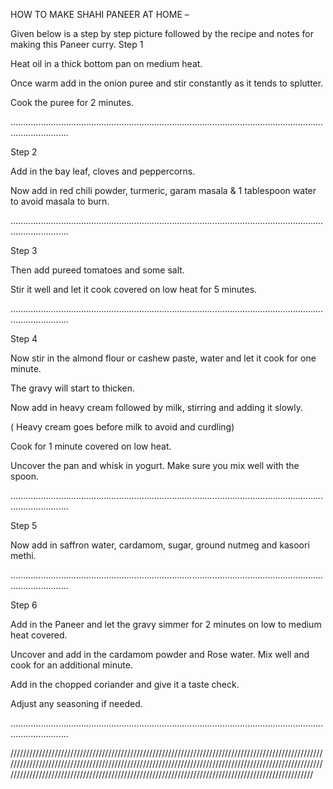 HOW TO MAKE SHAHI PANEER AT HOME – 

Given below is a step by step picture followed by the recipe and notes for making this Paneer curry.
Step 1

Heat oil in a thick bottom pan on medium heat.

Once warm add in the onion puree and stir constantly as it tends to splutter.

Cook the puree for 2 minutes.

...................................................................................................................................................

Step 2

Add in the bay leaf, cloves and peppercorns.

Now add in red chili powder, turmeric, garam masala & 1 tablespoon water to avoid masala to burn.

...................................................................................................................................................

Step 3

Then add pureed tomatoes and some salt.

Stir it well and let it cook covered on low heat for 5 minutes.

...................................................................................................................................................

Step 4

Now stir in the almond flour or cashew paste, water and let it cook for one minute.

The gravy will start to thicken.

Now add in heavy cream followed by milk, stirring and adding it slowly.

( Heavy cream goes before milk to avoid and curdling)

Cook for 1 minute covered on low heat.

Uncover the pan and whisk in yogurt. Make sure you mix well with the spoon.

...................................................................................................................................................

Step 5

Now add in saffron water, cardamom, sugar, ground nutmeg and kasoori methi.

...................................................................................................................................................

Step 6

Add in the Paneer and let the gravy simmer for 2 minutes on low to medium heat covered.

Uncover and add in the cardamom powder and Rose water. Mix well and cook for an additional minute.

Add in the chopped coriander and give it a taste check.

Adjust any seasoning if needed.

...................................................................................................................................................

//////////////////////////////////////////////////////////////////////////////////////////////////////////////////////////////////////////////////////////////////////////////////////////////////////////////////////////////////////////////////////////////////////////////////////////////////////